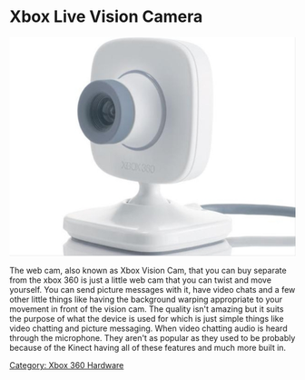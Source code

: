 # Xbox Live Vision Camera

![Xbox Live Vision Camera](images/Vision.cam.jpg "Xbox Live Vision Camera")

The web cam, also known as Xbox Vision Cam, that you can buy separate
from the xbox 360 is just a little web cam that you can twist and move
yourself. You can send picture messages with it, have video chats and a
few other little things like having the background warping appropriate
to your movement in front of the vision cam. The quality isn't amazing
but it suits the purpose of what the device is used for which is just
simple things like video chatting and picture messaging. When video
chatting audio is heard through the microphone. They aren't as popular
as they used to be probably because of the Kinect having all of these
features and much more built in.

[Category: Xbox 360 Hardware](../Category_Xbox360_Hardware)
